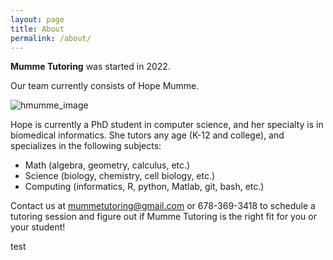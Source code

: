 ```yaml
---
layout: page
title: About
permalink: /about/
---
```


**Mumme Tutoring** was started in 2022. 

Our team currently consists of Hope Mumme. 

![hmumme_image](/mummetutoring/mummetutoring.github.io/site/HMumme.jpg)

Hope is currently a PhD student in computer science, and her specialty is in biomedical informatics.
She tutors any age (K-12 and college), and specializes in the following subjects:
- Math (algebra, geometry, calculus, etc.)
- Science (biology, chemistry, cell biology, etc.)
- Computing (informatics, R, python, Matlab, git, bash, etc.)

Contact us at mummetutoring@gmail.com or 678-369-3418 to schedule a tutoring session and figure out if 
Mumme Tutoring is the right fit for you or your student!

test
